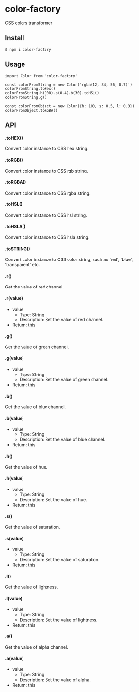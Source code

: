 # color-factory
CSS colors transformer

## Install
```
$ npm i color-factory
```

## Usage
```es6
import Color from 'color-factory'

const colorFromString = new Color('rgba(12, 34, 56, 0.7)')
colorFromString.toHex()
colorFromString.h(100).s(0.4).b(30).toHSL()
colorFromString.g()

const colorFromObject = new Color({h: 100, s: 0.5, l: 0.3})
colorFromObject.toRGBA()
```

## API

#### .toHEX()

Convert color instance to CSS hex string.

#### .toRGB()

Convert color instance to CSS rgb string.

#### .toRGBA()

Convert color instance to CSS rgba string.

#### .toHSL()

Convert color instance to CSS hsl string.

#### .toHSLA()

Convert color instance to CSS hsla string.

#### .toSTRING()

Convert color instance to CSS color string, such as 'red', 'blue', 'transparent' etc.

#### .r()

Get the value of red channel.

#### .r(value)

- value
  - Type: String
  - Description: Set the value of red channel.
- Return: this

#### .g()

Get the value of green channel.

#### .g(value)

- value
  - Type: String
  - Description: Set the value of green channel.
- Return: this

#### .b()

Get the value of blue channel.

#### .b(value)

- value
  - Type: String
  - Description: Set the value of blue channel.
- Return: this

#### .h()

Get the value of hue.

#### .h(value)

- value
  - Type: String
  - Description: Set the value of hue.
- Return: this

#### .s()

Get the value of saturation.

#### .s(value)

- value
  - Type: String
  - Description: Set the value of saturation.
- Return: this

#### .l()

Get the value of lightness.

#### .l(value)

- value
  - Type: String
  - Description: Set the value of lightness.
- Return: this

#### .a()

Get the value of alpha channel.

#### .a(value)

- value
  - Type: String
  - Description: Set the value of alpha.
- Return: this
